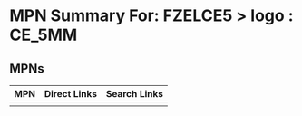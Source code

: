 



# MPN Summary For: FZELCE5 > logo : CE_5MM

## MPNs
  

|MPN|Direct Links|Search Links|
| :--- | :--- | :--- |
||||

